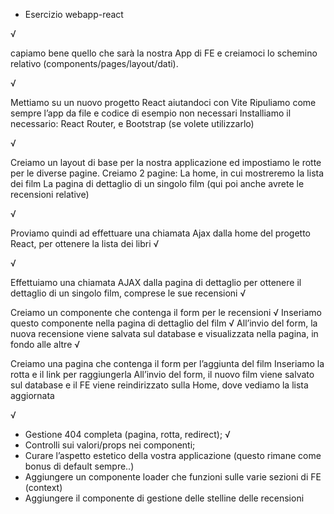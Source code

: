 - Esercizio webapp-react

<!-- MILESTONE 0 -->√
capiamo bene quello che sarà la nostra App di FE e creiamoci lo schemino relativo (components/pages/layout/dati).

<!-- MILESTONE 1 -->√
Mettiamo su un nuovo progetto React aiutandoci con Vite 
Ripuliamo come sempre l’app da file e codice di esempio non necessari
Installiamo il necessario: React Router, e Bootstrap (se volete utilizzarlo)

<!-- MILESTONE 2 -->√
Creiamo un layout di base per la nostra applicazione ed impostiamo le rotte per le diverse pagine.
Creiamo 2 pagine:
La home, in cui mostreremo la lista dei film 
La pagina di dettaglio di un singolo film (qui poi anche avrete le recensioni relative)

<!-- MILESTONE 3 --> √
Proviamo quindi ad effettuare una chiamata Ajax dalla home del progetto React, per ottenere la lista dei libri √

<!-- MILESTONE 4 --> √
Effettuiamo una chiamata AJAX dalla pagina di dettaglio per ottenere il dettaglio di un singolo film, comprese le sue recensioni √

<!-- MILESTONE 5  -->
Creiamo un componente che contenga il form per le recensioni √
Inseriamo questo componente nella pagina di dettaglio del film √
All’invio del form, la nuova recensione viene salvata sul database e visualizzata nella pagina, in fondo alle altre √

<!-- MILESTONE 6 -->
Creiamo una pagina che contenga il form per l’aggiunta del film
Inseriamo la rotta e il link per raggiungerla
All’invio del form, il nuovo film viene salvato sul database e il FE viene reindirizzato sulla Home, dove vediamo la lista aggiornata

<!-- BONUS -->√
- Gestione 404 completa (pagina, rotta, redirect); √
- Controlli sui valori/props nei componenti;
- Curare l’aspetto estetico della vostra applicazione (questo rimane come bonus di default sempre..)
- Aggiungere un componente loader che funzioni sulle varie sezioni di FE (context)
- Aggiungere il componente di gestione delle stelline delle recensioni
